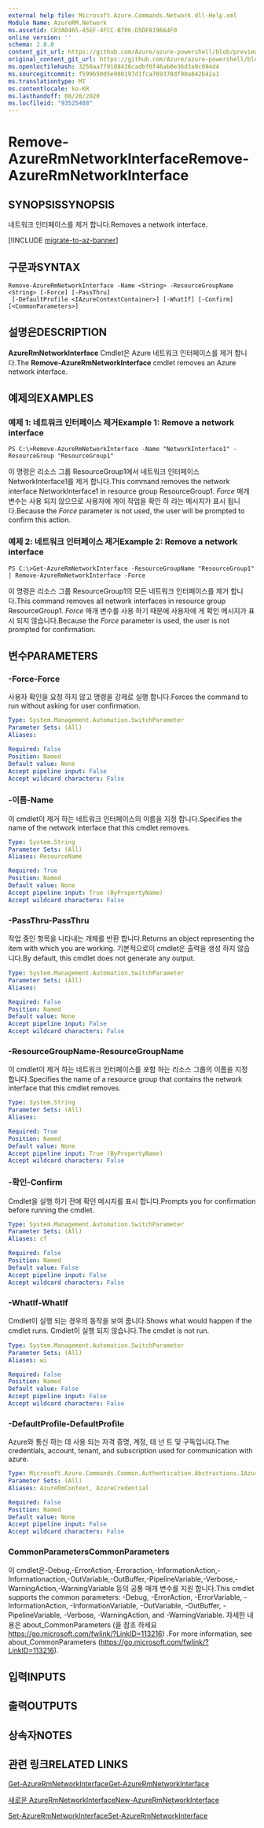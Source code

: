 ```yaml
---
external help file: Microsoft.Azure.Commands.Network.dll-Help.xml
Module Name: AzureRM.Network
ms.assetid: C83A0465-45EF-4FCC-B706-D5DF819664F0
online version: ''
schema: 2.0.0
content_git_url: https://github.com/Azure/azure-powershell/blob/preview/src/ResourceManager/Network/Commands.Network/help/Remove-AzureRmNetworkInterface.md
original_content_git_url: https://github.com/Azure/azure-powershell/blob/preview/src/ResourceManager/Network/Commands.Network/help/Remove-AzureRmNetworkInterface.md
ms.openlocfilehash: 3250aa7f9108436cadbf0f46ab0e36d3a9c094d4
ms.sourcegitcommit: f599b50d5e980197d1fca769378df90a842b42a1
ms.translationtype: MT
ms.contentlocale: ko-KR
ms.lasthandoff: 08/20/2020
ms.locfileid: "93525488"
---
```

# <span data-ttu-id="44a12-101">Remove-AzureRmNetworkInterface</span><span class="sxs-lookup"><span data-stu-id="44a12-101">Remove-AzureRmNetworkInterface</span></span>

## <span data-ttu-id="44a12-102">SYNOPSIS</span><span class="sxs-lookup"><span data-stu-id="44a12-102">SYNOPSIS</span></span>
<span data-ttu-id="44a12-103">네트워크 인터페이스를 제거 합니다.</span><span class="sxs-lookup"><span data-stu-id="44a12-103">Removes a network interface.</span></span>

[!INCLUDE [migrate-to-az-banner](../../includes/migrate-to-az-banner.md)]

## <span data-ttu-id="44a12-104">구문과</span><span class="sxs-lookup"><span data-stu-id="44a12-104">SYNTAX</span></span>

```
Remove-AzureRmNetworkInterface -Name <String> -ResourceGroupName <String> [-Force] [-PassThru]
 [-DefaultProfile <IAzureContextContainer>] [-WhatIf] [-Confirm] [<CommonParameters>]
```

## <span data-ttu-id="44a12-105">설명은</span><span class="sxs-lookup"><span data-stu-id="44a12-105">DESCRIPTION</span></span>
<span data-ttu-id="44a12-106">**AzureRmNetworkInterface** Cmdlet은 Azure 네트워크 인터페이스를 제거 합니다.</span><span class="sxs-lookup"><span data-stu-id="44a12-106">The **Remove-AzureRmNetworkInterface** cmdlet removes an Azure network interface.</span></span>

## <span data-ttu-id="44a12-107">예제의</span><span class="sxs-lookup"><span data-stu-id="44a12-107">EXAMPLES</span></span>

### <span data-ttu-id="44a12-108">예제 1: 네트워크 인터페이스 제거</span><span class="sxs-lookup"><span data-stu-id="44a12-108">Example 1: Remove a network interface</span></span>
```
PS C:\>Remove-AzureRmNetworkInterface -Name "NetworkInterface1" -ResourceGroup "ResourceGroup1"
```

<span data-ttu-id="44a12-109">이 명령은 리소스 그룹 ResourceGroup1에서 네트워크 인터페이스 NetworkInterface1를 제거 합니다.</span><span class="sxs-lookup"><span data-stu-id="44a12-109">This command removes the network interface NetworkInterface1 in resource group ResourceGroup1.</span></span>
<span data-ttu-id="44a12-110">*Force* 매개 변수는 사용 되지 않으므로 사용자에 게이 작업을 확인 하 라는 메시지가 표시 됩니다.</span><span class="sxs-lookup"><span data-stu-id="44a12-110">Because the *Force* parameter is not used, the user will be prompted to confirm this action.</span></span>

### <span data-ttu-id="44a12-111">예제 2: 네트워크 인터페이스 제거</span><span class="sxs-lookup"><span data-stu-id="44a12-111">Example 2: Remove a network interface</span></span>
```
PS C:\>Get-AzureRmNetworkInterface -ResourceGroupName "ResourceGroup1" | Remove-AzureRmNetworkInterface -Force
```

<span data-ttu-id="44a12-112">이 명령은 리소스 그룹 ResourceGroup1의 모든 네트워크 인터페이스를 제거 합니다.</span><span class="sxs-lookup"><span data-stu-id="44a12-112">This command removes all network interfaces in resource group ResourceGroup1.</span></span>
<span data-ttu-id="44a12-113">*Force* 매개 변수를 사용 하기 때문에 사용자에 게 확인 메시지가 표시 되지 않습니다.</span><span class="sxs-lookup"><span data-stu-id="44a12-113">Because the *Force* parameter is used, the user is not prompted for confirmation.</span></span>

## <span data-ttu-id="44a12-114">변수</span><span class="sxs-lookup"><span data-stu-id="44a12-114">PARAMETERS</span></span>

### <span data-ttu-id="44a12-115">-Force</span><span class="sxs-lookup"><span data-stu-id="44a12-115">-Force</span></span>
<span data-ttu-id="44a12-116">사용자 확인을 요청 하지 않고 명령을 강제로 실행 합니다.</span><span class="sxs-lookup"><span data-stu-id="44a12-116">Forces the command to run without asking for user confirmation.</span></span>

```yaml
Type: System.Management.Automation.SwitchParameter
Parameter Sets: (All)
Aliases: 

Required: False
Position: Named
Default value: None
Accept pipeline input: False
Accept wildcard characters: False
```

### <span data-ttu-id="44a12-117">-이름</span><span class="sxs-lookup"><span data-stu-id="44a12-117">-Name</span></span>
<span data-ttu-id="44a12-118">이 cmdlet이 제거 하는 네트워크 인터페이스의 이름을 지정 합니다.</span><span class="sxs-lookup"><span data-stu-id="44a12-118">Specifies the name of the network interface that this cmdlet removes.</span></span>

```yaml
Type: System.String
Parameter Sets: (All)
Aliases: ResourceName

Required: True
Position: Named
Default value: None
Accept pipeline input: True (ByPropertyName)
Accept wildcard characters: False
```

### <span data-ttu-id="44a12-119">-PassThru</span><span class="sxs-lookup"><span data-stu-id="44a12-119">-PassThru</span></span>
<span data-ttu-id="44a12-120">작업 중인 항목을 나타내는 개체를 반환 합니다.</span><span class="sxs-lookup"><span data-stu-id="44a12-120">Returns an object representing the item with which you are working.</span></span>
<span data-ttu-id="44a12-121">기본적으로이 cmdlet은 출력을 생성 하지 않습니다.</span><span class="sxs-lookup"><span data-stu-id="44a12-121">By default, this cmdlet does not generate any output.</span></span>

```yaml
Type: System.Management.Automation.SwitchParameter
Parameter Sets: (All)
Aliases: 

Required: False
Position: Named
Default value: None
Accept pipeline input: False
Accept wildcard characters: False
```

### <span data-ttu-id="44a12-122">-ResourceGroupName</span><span class="sxs-lookup"><span data-stu-id="44a12-122">-ResourceGroupName</span></span>
<span data-ttu-id="44a12-123">이 cmdlet이 제거 하는 네트워크 인터페이스를 포함 하는 리소스 그룹의 이름을 지정 합니다.</span><span class="sxs-lookup"><span data-stu-id="44a12-123">Specifies the name of a resource group that contains the network interface that this cmdlet removes.</span></span>

```yaml
Type: System.String
Parameter Sets: (All)
Aliases: 

Required: True
Position: Named
Default value: None
Accept pipeline input: True (ByPropertyName)
Accept wildcard characters: False
```

### <span data-ttu-id="44a12-124">-확인</span><span class="sxs-lookup"><span data-stu-id="44a12-124">-Confirm</span></span>
<span data-ttu-id="44a12-125">Cmdlet을 실행 하기 전에 확인 메시지를 표시 합니다.</span><span class="sxs-lookup"><span data-stu-id="44a12-125">Prompts you for confirmation before running the cmdlet.</span></span>

```yaml
Type: System.Management.Automation.SwitchParameter
Parameter Sets: (All)
Aliases: cf

Required: False
Position: Named
Default value: False
Accept pipeline input: False
Accept wildcard characters: False
```

### <span data-ttu-id="44a12-126">-WhatIf</span><span class="sxs-lookup"><span data-stu-id="44a12-126">-WhatIf</span></span>
<span data-ttu-id="44a12-127">Cmdlet이 실행 되는 경우의 동작을 보여 줍니다.</span><span class="sxs-lookup"><span data-stu-id="44a12-127">Shows what would happen if the cmdlet runs.</span></span>
<span data-ttu-id="44a12-128">Cmdlet이 실행 되지 않습니다.</span><span class="sxs-lookup"><span data-stu-id="44a12-128">The cmdlet is not run.</span></span>

```yaml
Type: System.Management.Automation.SwitchParameter
Parameter Sets: (All)
Aliases: wi

Required: False
Position: Named
Default value: False
Accept pipeline input: False
Accept wildcard characters: False
```

### <span data-ttu-id="44a12-129">-DefaultProfile</span><span class="sxs-lookup"><span data-stu-id="44a12-129">-DefaultProfile</span></span>
<span data-ttu-id="44a12-130">Azure와 통신 하는 데 사용 되는 자격 증명, 계정, 테 넌 트 및 구독입니다.</span><span class="sxs-lookup"><span data-stu-id="44a12-130">The credentials, account, tenant, and subscription used for communication with azure.</span></span>

```yaml
Type: Microsoft.Azure.Commands.Common.Authentication.Abstractions.IAzureContextContainer
Parameter Sets: (All)
Aliases: AzureRmContext, AzureCredential

Required: False
Position: Named
Default value: None
Accept pipeline input: False
Accept wildcard characters: False
```

### <span data-ttu-id="44a12-131">CommonParameters</span><span class="sxs-lookup"><span data-stu-id="44a12-131">CommonParameters</span></span>
<span data-ttu-id="44a12-132">이 cmdlet은-Debug,-ErrorAction,-Erroraction,-InformationAction,-Informationaction,-OutVariable,-OutBuffer,-PipelineVariable,-Verbose,-WarningAction,-WarningVariable 등의 공통 매개 변수를 지원 합니다.</span><span class="sxs-lookup"><span data-stu-id="44a12-132">This cmdlet supports the common parameters: -Debug, -ErrorAction, -ErrorVariable, -InformationAction, -InformationVariable, -OutVariable, -OutBuffer, -PipelineVariable, -Verbose, -WarningAction, and -WarningVariable.</span></span> <span data-ttu-id="44a12-133">자세한 내용은 about_CommonParameters (을 참조 하세요 https://go.microsoft.com/fwlink/?LinkID=113216) .</span><span class="sxs-lookup"><span data-stu-id="44a12-133">For more information, see about_CommonParameters (https://go.microsoft.com/fwlink/?LinkID=113216).</span></span>

## <span data-ttu-id="44a12-134">입력</span><span class="sxs-lookup"><span data-stu-id="44a12-134">INPUTS</span></span>

## <span data-ttu-id="44a12-135">출력</span><span class="sxs-lookup"><span data-stu-id="44a12-135">OUTPUTS</span></span>

## <span data-ttu-id="44a12-136">상속자</span><span class="sxs-lookup"><span data-stu-id="44a12-136">NOTES</span></span>

## <span data-ttu-id="44a12-137">관련 링크</span><span class="sxs-lookup"><span data-stu-id="44a12-137">RELATED LINKS</span></span>

[<span data-ttu-id="44a12-138">Get-AzureRmNetworkInterface</span><span class="sxs-lookup"><span data-stu-id="44a12-138">Get-AzureRmNetworkInterface</span></span>](./Get-AzureRmNetworkInterface.md)

[<span data-ttu-id="44a12-139">새로운 AzureRmNetworkInterface</span><span class="sxs-lookup"><span data-stu-id="44a12-139">New-AzureRmNetworkInterface</span></span>](./New-AzureRmNetworkInterface.md)

[<span data-ttu-id="44a12-140">Set-AzureRmNetworkInterface</span><span class="sxs-lookup"><span data-stu-id="44a12-140">Set-AzureRmNetworkInterface</span></span>](./Set-AzureRmNetworkInterface.md)


